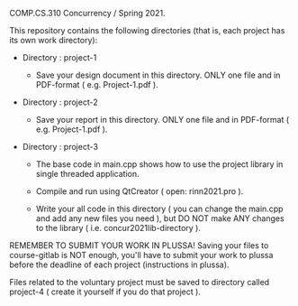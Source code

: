 
COMP.CS.310 Concurrency / Spring 2021.


This repository contains the following directories
(that is, each project has its own work directory):

  * Directory : project-1

    - Save your design document in this directory.
      ONLY one file and in PDF-format ( e.g. Project-1.pdf ).

  * Directory : project-2

    - Save your report in this directory.
      ONLY one file and in PDF-format ( e.g. Project-1.pdf ).

  * Directory : project-3

    - The base code in main.cpp shows how to use the
      project library in single threaded application.

    - Compile and run using QtCreator ( open: rinn2021.pro ).

    - Write your all code in this directory ( you can change the
      main.cpp and add any new files you need ), but DO NOT make
      ANY changes to the library ( i.e. concur2021lib-directory ).

REMEMBER TO SUBMIT YOUR WORK IN PLUSSA!
Saving your files to course-gitlab is NOT enough, you'll have to 
submit your work to plussa before the deadline of each project
(instructions in plussa).


Files related to the voluntary project must be saved to directory
called project-4 ( create it yourself if you do that project ).


